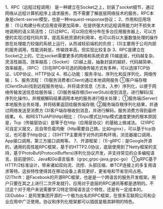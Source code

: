 1、RPC（远程过程调用）
    是一种建立在Socket之上，封装了socket细节，通过网络从远程计算机程序上请求服务，而不需要了解底层网络技术的服务，RPC本身是client-server模型，也是一种request-response协议；
2、作用和应用场景：
    (1)让构建分布式应用变得更加简单，在提供强大的远程调用能力时不损失本地调用的语义简洁性；
    (2)过RPC，可以将应用分布在多台应用服务器上，可以方便的实现过程代码共享，提高系统资源的利用率，也可以将以大量数值处理的操作放在处理能力较强的系统上运行，从而减轻前端机的负担；
    (3)主要用于公司内部的服务调用，性能消耗低，传输效率高，但实现比较复杂
3、RPC是建立在Socket之上的，它比socket需要更多的网络和系统资源
    (1)越底层，代码越复杂、灵活性越高、效率越高；（Socket）
    (2)越上层，抽象封装的越好、代码越简单、效率越差。（RPC）
    (3)在RPC中可选的网络传输方式有多种，可以选择TCP协议、UDP协议、HTTP协议
4、核心功能：服务寻址、序列化和反序列化、网络传输；
5、服务流程：
    (1)服务消费者(Client)通过本地调用服务
        ①客户端存根(ClientStub)找到远程服务地址，并将请求信息（方法，入参）序列化，以便于网络传输发送信息给服务端；
    (2)服务端存根(ServerStub)收到消息，进行解码(反序列化操作)，并根据解码结果调用本地的服务进行相关处理；
        ①服务端(Server)本地服务业务处理，并将结果返回给服务端存根;
        ②服务端存根序列化结果，并通过网络发送至消费方
    (3)客户端存根收到消息，并进行解码，服务消费方得到最终结果。
6、和RESTfulAPI(http)相比：
    (1)rpc模式比http模式速度更快的根本原因是，Tcp（传输层协议）是等于在http（应用层协议）的基础上做减法。
    (2)RPC可自定义报文，且自带负载均衡（http需要自己搞，比如nginx），可以基于tcp协议，也可基于http协议；
    (3)HTTP主要用于对外的异构环境，浏览器接口调用，App接口调用，第三方接口调用等。
7、开源框架：
    (1)-gRPC：是Google开源的，通用的高性能RPC框架，基于的HTTP2.0协议，底层使用到了Netty框架的支持，基于ProtoBuf(ProtocolBuffers)序列化协议开发，并支持常见的众多编程语言。目前提供C、Java和Go语言版本（grpc,grpc-java,grpc-go）
        ①gRPC基于HTTP/2标准设计，带来诸如双向流、流控、头部压缩、单TCP连接上的多复用请求等特。这些特性使得其在移动设备上表现更好，更省电和节省空间占用。
    (2)Thrift：是Facebook的开源RPC框架，也是是一个跨语言的服务开发框架。用户只要在其之上进行二次开发就行，应用对于底层的RPC通讯等都是透明的。不过这个对于用户来说需要学习特定领域语言这个特性，还是有一定成本的。
    (3)Dubbo：是阿里集团开源的一个极为出名的RPC框架，在很多互联网公司和企业应用中广泛使用。协议和序列化框架都可以插拔是极其鲜明的特色。